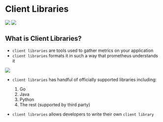 # Client Libraries

<img src="https://user-images.githubusercontent.com/6856382/222349107-6617e857-eb92-44ea-a1f7-40d3e047a508.png">


<img src="https://user-images.githubusercontent.com/6856382/222349205-34f54b9c-9ac0-42e6-a383-8093a1ce6822.png">


## What is Client Libraries?

- `client libraries` are tools used to gather metrics on your application
- `client libraries` formats it in such a way that prometheus understands it

<img src="https://user-images.githubusercontent.com/6856382/222349732-690f43a7-d381-43f1-9602-e0791be5fd1b.png">

- `client libraries` has handful of officially supported libraries including:
    1. Go
    2. Java
    3. Python
    4. The rest (supported by third party)

- `client libraries` allows developers to write their own `client library`


